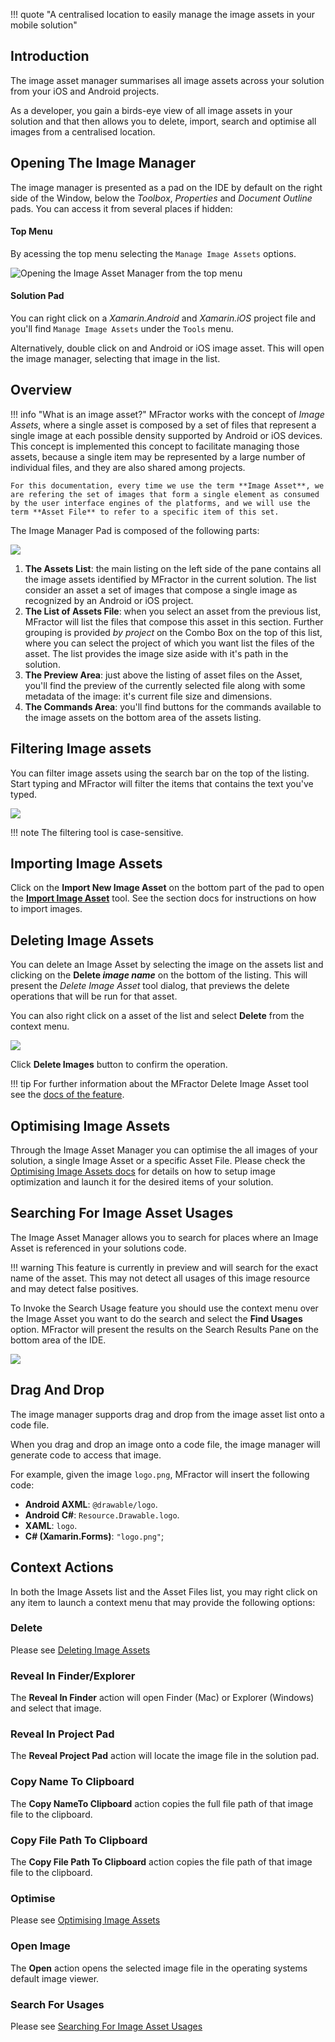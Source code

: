 !!! quote "A centralised location to easily manage the image assets in your mobile solution"

## Introduction

The image asset manager summarises all image assets across your solution from your iOS and Android projects.

As a developer, you gain a birds-eye view of all image assets in your solution and that then allows you to delete, import, search and optimise all images from a centralised location.

## Opening The Image Manager

The image manager is presented as a pad on the IDE by default on the right side of the Window, below the _Toolbox_, _Properties_ and _Document Outline_ pads. You can access it from several places if hidden:

#### Top Menu
By acessing the top menu selecting the `Manage Image Assets` options.

![Opening the Image Asset Manager from the top menu](/img/image-management/manage-images-top-menu.png)

#### Solution Pad
You can right click on a _Xamarin.Android_ and _Xamarin.iOS_ project file and you'll find `Manage Image Assets` under the `Tools` menu.

Alternatively, double click on and Android or iOS image asset. This will open the image manager, selecting that image in the list.

## Overview

!!! info "What is an image asset?"
    MFractor works with the concept of _Image Assets_, where a single asset is composed by a set of files that represent a single image at each possible density supported by Android or iOS devices. This concept is implemented this concept to facilitate managing those assets, because a single item may be represented by a large number of individual files, and they are also shared among projects.

    For this documentation, every time we use the term **Image Asset**, we are refering the set of images that form a single element as consumed by the user interface engines of the platforms, and we will use the term **Asset File** to refer to a specific item of this set.    

The Image Manager Pad is composed of the following parts:

![](/img/image-management/manage-images-overview.png)

1. **The Assets List**: the main listing on the left side of the pane contains all the image assets identified by MFractor in the current solution. The list consider an asset a set of images that compose a single image as recognized by an Android or iOS project.
2. **The List of Assets File**: when you select an asset from the previous list, MFractor will list the files that compose this asset in this section. Further grouping is provided _by project_ on the Combo Box on the top of this list, where you can select the project of which you want list the files of the asset. The list provides the image size aside with it's path in the solution.
3. **The Preview Area**: just above the listing of asset files on the Asset, you'll find the preview of the currently selected file along with some metadata of the image: it's current file size and dimensions. 
4. **The Commands Area**: you'll find buttons for the commands available to the image assets on the bottom area of the assets listing.

## Filtering Image assets

You can filter image assets using the search bar on the top of the listing. Start typing and MFractor will filter the items that contains the text you've typed.

![](/img/image-management/manage-images-search.png)

!!! note
    The filtering tool is case-sensitive.

## Importing Image Assets

Click on the **Import New Image Asset** on the bottom part of the pad to open the [**Import Image Asset**](image-importer.md) tool. See the section docs for instructions on how to import images.

## Deleting Image Assets

You can delete an Image Asset by selecting the image on the assets list and clicking on the **Delete _image name_** on the bottom of the listing. This will present the _Delete Image Asset_ tool dialog, that previews the delete operations that will be run for that asset.

You can also right click on a asset of the list and select **Delete** from the context menu.

![](/img/image-management/manage-images-delete.png)

Click **Delete Images** button to confirm the operation.

!!! tip
    For further information about the MFractor Delete Image Asset tool see the [docs of the feature](deleting-image-assets.md).

## Optimising Image Assets

Through the Image Asset Manager you can optimise the all images of your solution, a single Image Asset or a specific Asset File. Please check the [Optimising Image Assets docs](optimising-image-assets.md) for details on how to setup image optimization and launch it for the desired items of your solution.

## Searching For Image Asset Usages

The Image Asset Manager allows you to search for places where an Image Asset is referenced in your solutions code.

!!! warning
    This feature is currently in preview and will search for the exact name of the asset. This may not detect all usages of this image resource and may detect false positives.

To Invoke the Search Usage feature you should use the context menu over the Image Asset you want to do the search and select the **Find Usages** option. MFractor will present the results on the Search Results Pane on the bottom area of the IDE.

![](/img/image-management/manage-images-find-usages-result.png)

## Drag And Drop

The image manager supports drag and drop from the image asset list onto a code file.

When you drag and drop an image onto a code file, the image manager will generate code to access that image.

For example, given the image `logo.png`, MFractor will insert the following code:

 * **Android AXML**: `@drawable/logo`.
 * **Android C#**: `Resource.Drawable.logo`.
 * **XAML**: `logo`.
 * **C# (Xamarin.Forms)**: `"logo.png"`;

## Context Actions

In both the Image Assets list and the Asset Files list, you may right click on any item to launch a context menu that may provide the following options:

### Delete

Please see [Deleting Image Assets](#deleting-image-assets)

### Reveal In Finder/Explorer

The **Reveal In Finder** action will open Finder (Mac) or Explorer (Windows) and select that image.

### Reveal In Project Pad

The **Reveal Project Pad** action will locate the image file in the solution pad.

### Copy Name To Clipboard

The **Copy NameTo Clipboard** action copies the full file path of that image file to the clipboard.

### Copy File Path To Clipboard

The **Copy File Path To Clipboard** action copies the file path of that image file to the clipboard.

### Optimise

Please see [Optimising Image Assets](#optimising-image-assets)

### Open Image

The **Open** action opens the selected image file in the operating systems default image viewer.

### Search For Usages

Please see [Searching For Image Asset Usages](#searching-for-image-asset-usages)
